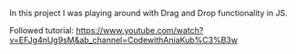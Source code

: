 In this project I was playing around with Drag and Drop functionality in JS.

Followed tutorial: https://www.youtube.com/watch?v=EFJg4nUg9sM&ab_channel=CodewithAniaKub%C3%B3w